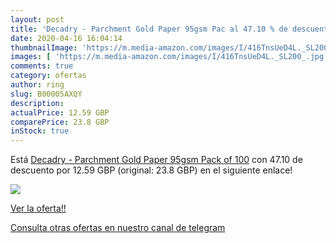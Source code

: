 ```yaml
---
layout: post
title: 'Decadry - Parchment Gold Paper 95gsm Pac al 47.10 % de descuento'
date: 2020-04-16 16:04:14
thumbnailImage: 'https://m.media-amazon.com/images/I/416TnsUeD4L._SL200_.jpg'
images: [ 'https://m.media-amazon.com/images/I/416TnsUeD4L._SL200_.jpg' ]
comments: true
category: ofertas
author: ring
slug: B00005AXQY
description:
actualPrice: 12.59 GBP
comparePrice: 23.8 GBP
inStock: true
---
```


Está [Decadry - Parchment Gold Paper 95gsm Pack of 100](https://www.amazon.com/dp/B00005AXQY/?tag=redken08-20) con 47.10 de descuento por 12.59 GBP (original: 23.8 GBP) en el siguiente enlace!

[![](https://m.media-amazon.com/images/I/416TnsUeD4L._SL200_.jpg)](https://www.amazon.com/dp/B00005AXQY/?tag=redken08-20)

[Ver la oferta!!](https://www.amazon.com/dp/B00005AXQY/?tag=redken08-20)

[Consulta otras ofertas en nuestro canal de telegram](https://t.me/s/ofertas25)
